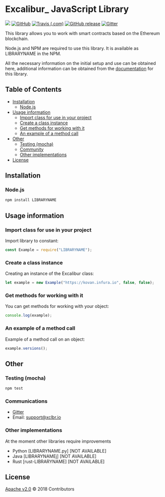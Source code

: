 # Excalibur_ JavaScript Library

[![](https://img.shields.io/badge/project-Excalibur__-ef5777.svg?style=popout-square)](https://github.com/xclbrio)
[![GitHub](https://img.shields.io/github/license/xclbrio/ipfsWebDist.svg?style=flat-square)](https://github.com/xclbrio/excalibur.js/blob/1.0-dev/LICENSE)
[![Travis (.com)](https://img.shields.io/travis/com/xclbrio/excalibur.js.svg?style=flat-square)](https://travis-ci.com/xclbrio/excalibur.js)
[![GitHub release](https://img.shields.io/github/release/xclbrio/excalibur.js.svg?style=flat-square)](https://github.com/xclbrio/excalibur.js/releases)
[![Gitter](https://img.shields.io/gitter/room/:user/:repo.svg?style=flat-square)](https://gitter.im/xclbrio/Lobby)

This library allows you to work with smart contracts based on the Ethereum blockchain.

Node.js and NPM are required to use this library. It is available as LIBRARYNAME in the NPM.

All the necessary information on the initial setup and use can be obtained here, additional information can be obtained from the [documentation](https://github.com/xclbrio/wiki/wiki/JavaScript-API) for this library.

## Table of Contents

* [Installation](#installation)
  * [Node.js](#nodejs)
* [Usage information](#usage-information)
  * [Import class for use in your project](#import-class-for-use-in-your-project)
  * [Create a class instance](#create-a-class-instance)
  * [Get methods for working with it](#get-methods-for-working-with-it)
  * [An example of a method call](#an-example-of-a-method-call)
* [Other](#other)
  * [Testing (mocha)](#testing-mocha)
  * [Community](#community)
  * [Other implementations](#other-implementations)
* [License](#license)

## Installation

### Node.js

```bash
npm install LIBRARYNAME
```

## Usage information

### Import class for use in your project

Import library to constant:

```js
const Example = require("LIBRARYNAME");
```

### Create a class instance

Creating an instance of the Excalibur class:

```js
let example = new Example("https://kovan.infura.io", false, false);
```

### Get methods for working with it

You can get methods for working with your object:

```js
console.log(example);
```

### An example of a method call

Example of a method call on an object:

```js
example.versions();
```

## Other

### Testing (mocha)

```bash
npm test
```

### Communications
 * [Gitter](https://gitter.im/xclbrio/Lobby)
 * Email: support@xclbr.io

### Other implementations

At the moment other libraries require improvements
 * Python [LIBRARYNAME.py] [NOT AVAILABLE]
 * Java [LIBRARYNAMEj] [NOT AVAILABLE]
 * Rust [rust-LIBRARYNAME] [NOT AVAILABLE]

## License

[Apache v2.0](https://github.com/xclbrio/excalibur.js/blob/1.0-dev/LICENSE) © 2018 Contributors
